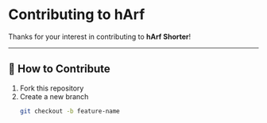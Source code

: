 # Contributing to hArf

Thanks for your interest in contributing to **hArf Shorter**!

---

## 🧩 How to Contribute
1. Fork this repository  
2. Create a new branch  
   ```bash
   git checkout -b feature-name
